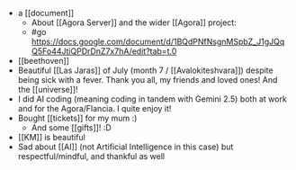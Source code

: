 - a [[document]]
  - About [[Agora Server]] and the wider [[Agora]] project:
  - #go https://docs.google.com/document/d/1BQdPNfNsgnMSpbZ_J1gJQqQ5Fo44JtiQPDrDnZ7x7hA/edit?tab=t.0
- [[beethoven]]
- Beautiful [[Las Jaras]] of July (month 7 / [[Avalokiteshvara]]) despite being sick with a fever. Thank you all, my friends and loved ones! And the [[universe]]!
- I did AI coding (meaning coding in tandem with Gemini 2.5) both at work and for the Agora/Flancia. I quite enjoy it!
- Bought [[tickets]] for my mum :)
  - And some [[gifts]]! :D
- [[KM]] is beautiful
- Sad about [[AI]] (not Artificial Intelligence in this case) but respectful/mindful, and thankful as well

